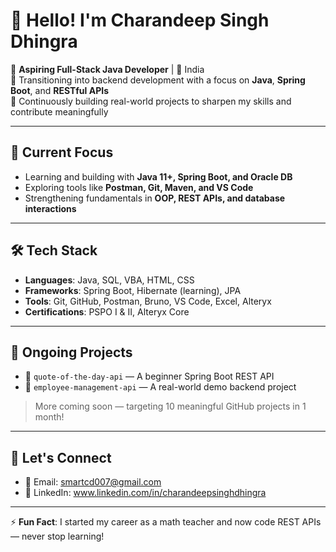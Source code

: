 # 👋 Hello! I'm Charandeep Singh Dhingra

🎯 **Aspiring Full-Stack Java Developer** | 📍 India  
💼 Transitioning into backend development with a focus on **Java**, **Spring Boot**, and **RESTful APIs**  
🔁 Continuously building real-world projects to sharpen my skills and contribute meaningfully

---

## 🚀 Current Focus
- Learning and building with **Java 11+, Spring Boot, and Oracle DB**
- Exploring tools like **Postman, Git, Maven, and VS Code**
- Strengthening fundamentals in **OOP, REST APIs, and database interactions**

---

## 🛠️ Tech Stack

- **Languages**: Java, SQL, VBA, HTML, CSS
- **Frameworks**: Spring Boot, Hibernate (learning), JPA
- **Tools**: Git, GitHub, Postman, Bruno, VS Code, Excel, Alteryx
- **Certifications**: PSPO I & II, Alteryx Core

---

## 🧩 Ongoing Projects
- 🔧 `quote-of-the-day-api` — A beginner Spring Boot REST API  
- 🔧 `employee-management-api` — A real-world demo backend project

> More coming soon — targeting 10 meaningful GitHub projects in 1 month!

---

## 💬 Let's Connect
- 📧 Email: smartcd007@gmail.com  
- 💼 LinkedIn: www.linkedin.com/in/charandeepsinghdhingra
---

⚡ **Fun Fact**: I started my career as a math teacher and now code REST APIs — never stop learning!
